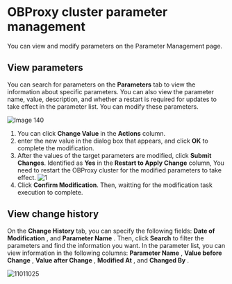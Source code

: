 # OBProxy cluster parameter management

You can view and modify parameters on the Parameter Management page.

## View parameters

You can search for parameters on the **Parameters** tab to view the information about specific parameters. You can also view the parameter name, value, description, and whether a restart is required for updates to take effect in the parameter list. You can modify these parameters.

![Image 140](https://help-static-aliyun-doc.aliyuncs.com/assets/img/en-US/7649788461/p426264.png)

 1. You can click **Change Value** in the **Actions** column.
 2. enter the new value in the dialog box that appears, and click **OK** to complete the modification.
 3. After the values of the target parameters are modified, click **Submit Changes**.
   Identified as **Yes** in the **Restart to Apply Change** column, You need to restart the OBProxy cluster for the modified parameters to take effect.
    ![1](https://help-static-aliyun-doc.aliyuncs.com/assets/img/en-US/1035306461/p393993.png)
 4. Click **Confirm Modification**. Then, waitting for the modification task execution to complete.

## View change history

On the **Change History** tab, you can specify the following fields: **Date of Modification** , and **Parameter Name** . Then, click **Search** to filter the parameters and find the information you want. In the parameter list, you can view information in the following columns: **Parameter Name** , **Value before Change** , **Value after Change** , **Modified At** , and **Changed By** .

![11011025](https://help-static-aliyun-doc.aliyuncs.com/assets/img/en-US/9559917361/p345946.png)
